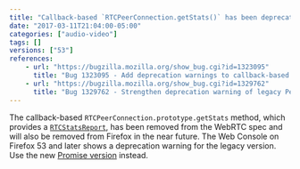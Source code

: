 ```yaml
---
title: "Callback-based `RTCPeerConnection.getStats()` has been deprecated"
date: "2017-03-11T21:04:00-05:00"
categories: ["audio-video"]
tags: []
versions: ["53"]
references:
    - url: "https://bugzilla.mozilla.org/show_bug.cgi?id=1323095"
      title: "Bug 1323095 - Add deprecation warnings to callback-based pc.getStats()"
    - url: "https://bugzilla.mozilla.org/show_bug.cgi?id=1329762"
      title: "Bug 1329762 - Strengthen deprecation warning of legacy PeerConnection.getStats"
---
```

The callback-based `RTCPeerConnection.prototype.getStats` method, which provides a [`RTCStatsReport`](https://developer.mozilla.org/en-US/docs/Web/API/RTCStatsReport), has been removed from the WebRTC spec and will also be removed from Firefox in the near future. The Web Console on Firefox 53 and later shows a deprecation warning for the legacy version. Use the new [Promise version](https://w3c.github.io/webrtc-pc/#getstats-example) instead.
